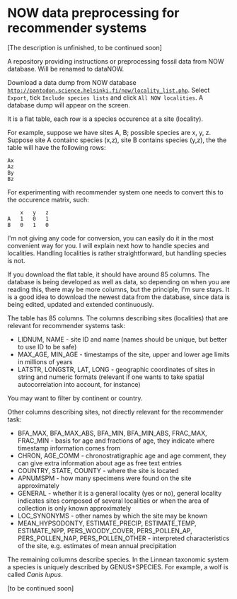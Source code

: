 # NOW data preprocessing for recommender systems

[The description is unfinished, to be continued soon]

A repository providing instructions or preprocessing fossil data from NOW database. Will be renamed to dataNOW.

Download a data dump from NOW database <code>http://pantodon.science.helsinki.fi/now/locality_list.php</code>. Select <code>Export</code>, tick <code>Include species lists</code> and click <code>All NOW localities</code>. A database dump will appear on the screen.

It is a flat table, each row is a species occurence at a site (locality). 

For example, suppose we have sites A, B; possible species are x, y, z. Suppose site A containc species (x,z), site B contains species (y,z), the the table will have the following rows:

	Ax
	Az
	By
	Bz

For experimenting with recommender system one needs to convert this to the occurence matrix, such:

		x	y	z
	A	1	0	1
	B	0	1	0
	
I'm not giving any code for conversion, you can easily do it in the most convenient way for you. I will explain next how to handle species and localities. Handling localities is rather straightforward, but handling species is not.

If you download the flat table, it should have around 85 columns. The database is being developed as well as data, so depending on when you are reading this, there may be more columns, but the principle, I'm sure stays. It is a good idea to download the newest data from the database, since data is being edited, updated and extended continuously.


The table has 85 columns. The columns describing sites (localities) that are relevant for recommender systems task: 

* LIDNUM, NAME - site ID and name (names should be unique, but better to use ID to be safe)
* MAX\_AGE, MIN\_AGE - timestamps of the site, upper and lower age limits in millions of years
* LATSTR, LONGSTR, LAT, LONG - geographic coordinates of sites in string and numeric formats (relevant if one wants to take spatial autocorrelation into account, for instance)

You may want to filter by continent or country.

Other columns describing sites, not directly relevant for the recommender task:

* BFA\_MAX, BFA\_MAX\_ABS, BFA\_MIN, BFA\_MIN\_ABS, FRAC\_MAX, FRAC\_MIN - basis for age and fractions of age, they indicate where timestamp information comes from
* CHRON, AGE_COMM - chronostratigraphic age and age comment, they can give extra information about age as free text entries
* COUNTRY, STATE, COUNTY - where the site is located
* APNUMSPM - how many specimens were found on the site approximately
* GENERAL - whether it is a general locality (yes or no), general locality indicates sites composed of several localities or when the area of collection is only known approximately
* LOC_SYNONYMS - other names by which the site may be known
* MEAN\_HYPSODONTY, ESTIMATE\_PRECIP, ESTIMATE\_TEMP, ESTIMATE\_NPP, PERS\_WOODY\_COVER, PERS\_POLLEN\_AP, PERS\_POLLEN\_NAP, PERS\_POLLEN\_OTHER - interpreted characteristics of the site, e.g. estimates of mean annual precipitation

The remaining coliumns describe species. In the Linnean taxonomic system a species is uniquely described by GENUS+SPECIES. For example, a wolf is called *Canis lupus*.

[to be continued soon]






